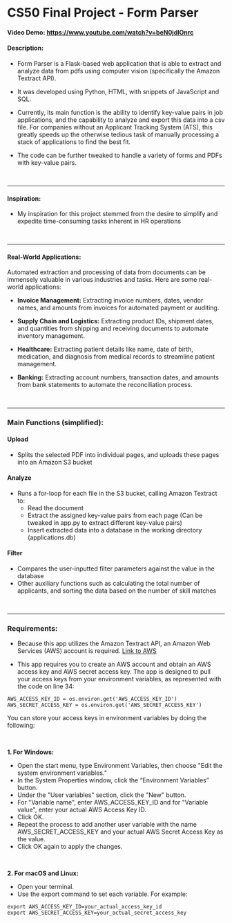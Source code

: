 # CS50 Final Project - Form Parser

#### **Video Demo:** https://www.youtube.com/watch?v=beN0jdlOnrc

#### **Description:**

* Form Parser is a Flask-based web application that is able to extract and analyze data from pdfs using computer vision (specifically the Amazon Textract API).

* It was developed using Python, HTML, with snippets of JavaScript and SQL.

* Currently, its main function is the ability to identify key-value pairs in job applications, and the capability to analyze and export this data into a csv file. For companies without an Applicant Tracking System (ATS), this greatly speeds up the otherwise tedious task of manually processing a stack of applications to find the best fit.

* The code can be further tweaked to handle a variety of forms and PDFs with key-value pairs.

&nbsp;

---

#### **Inspiration:**

* My inspiration for this project stemmed from the desire to simplify and expedite time-consuming tasks inherent in HR operations

&nbsp;

---


#### **Real-World Applications:**

Automated extraction and processing of data from documents can be immensely valuable in various industries and tasks. Here are some real-world applications:

* **Invoice Management:** Extracting invoice numbers, dates, vendor names, and amounts from invoices for automated payment or auditing.

* **Supply Chain and Logistics:** Extracting product IDs, shipment dates, and quantities from shipping and receiving documents to automate inventory management.

* **Healthcare:** Extracting patient details like name, date of birth, medication, and diagnosis from medical records to streamline patient management.

* **Banking:** Extracting account numbers, transaction dates, and amounts from bank statements to automate the reconciliation process.

&nbsp;

---

### **Main Functions (simplified):**


#### **Upload**

* Splits the selected PDF into individual pages, and uploads these pages into an Amazon S3 bucket



#### **Analyze**
* Runs a for-loop for each file in the S3 bucket, calling Amazon Textract to:
    * Read the document
    * Extract the assigned key-value pairs from each page (Can be tweaked in app.py to extract different key-value pairs)
    * Insert extracted data into a database in the working directory (applications.db)


#### **Filter**
* Compares the user-inputted filter parameters against the value in the database
* Other auxiliary functions such as calculating the total number of applicants, and sorting the data based on the number of skill matches

&nbsp;

---

### Requirements:

* Because this app utilizes the Amazon Textract API, an Amazon Web Services (AWS) account is required. [Link to AWS](aws.amazon.com)

* This app requires you to create an AWS account and obtain an AWS access key and AWS secret access key. The app is designed to pull your access keys from your environment variables, as represented with the code on line 34:

```
AWS_ACCESS_KEY_ID = os.environ.get('AWS_ACCESS_KEY_ID')
AWS_SECRET_ACCESS_KEY = os.environ.get('AWS_SECRET_ACCESS_KEY') 
```

You can store your access keys in environment variables by doing the following:

&nbsp;

**1. For Windows:**

* Open the start menu, type Environment Variables, then choose "Edit the system environment variables."
* In the System Properties window, click the “Environment Variables” button.
* Under the "User variables" section, click the "New" button.
* For "Variable name", enter AWS_ACCESS_KEY_ID and for "Variable value", enter your actual AWS Access Key ID.
* Click OK.
* Repeat the process to add another user variable with the name AWS_SECRET_ACCESS_KEY and your actual AWS Secret Access Key as the value.
* Click OK again to apply the changes.

&nbsp;

**2. For macOS and Linux:**

* Open your terminal.
* Use the export command to set each variable. For example:

```
export AWS_ACCESS_KEY_ID=your_actual_access_key_id
export AWS_SECRET_ACCESS_KEY=your_actual_secret_access_key
```

